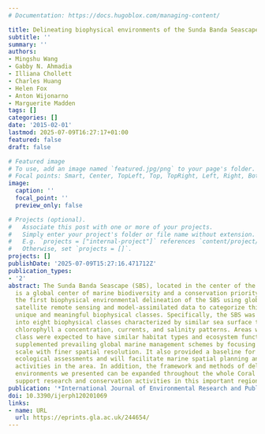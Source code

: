 ```yaml
---
# Documentation: https://docs.hugoblox.com/managing-content/

title: Delineating biophysical environments of the Sunda Banda Seascape, Indonesia
subtitle: ''
summary: ''
authors:
- Mingshu Wang
- Gabby N. Ahmadia
- Illiana Chollett
- Charles Huang
- Helen Fox
- Anton Wijonarno
- Marguerite Madden
tags: []
categories: []
date: '2015-02-01'
lastmod: 2025-07-09T16:27:17+01:00
featured: false
draft: false

# Featured image
# To use, add an image named `featured.jpg/png` to your page's folder.
# Focal points: Smart, Center, TopLeft, Top, TopRight, Left, Right, BottomLeft, Bottom, BottomRight.
image:
  caption: ''
  focal_point: ''
  preview_only: false

# Projects (optional).
#   Associate this post with one or more of your projects.
#   Simply enter your project's folder or file name without extension.
#   E.g. `projects = ["internal-project"]` references `content/project/deep-learning/index.md`.
#   Otherwise, set `projects = []`.
projects: []
publishDate: '2025-07-09T15:27:16.471712Z'
publication_types:
- '2'
abstract: The Sunda Banda Seascape (SBS), located in the center of the Coral Triangle,
  is a global center of marine biodiversity and a conservation priority. We proposed
  the first biophysical environmental delineation of the SBS using globally available
  satellite remote sensing and model-assimilated data to categorize this area into
  unique and meaningful biophysical classes. Specifically, the SBS was partitioned
  into eight biophysical classes characterized by similar sea surface temperature,
  chlorophyll a concentration, currents, and salinity patterns. Areas within each
  class were expected to have similar habitat types and ecosystem functions. Our work
  supplemented prevailing global marine management schemes by focusing in on a regional
  scale with finer spatial resolution. It also provided a baseline for academic research,
  ecological assessments and will facilitate marine spatial planning and conservation
  activities in the area. In addition, the framework and methods of delineating biophysical
  environments we presented can be expanded throughout the whole Coral Triangle to
  support research and conservation activities in this important region.
publication: '*International Journal of Environmental Research and Public Health*'
doi: 10.3390/ijerph120201069
links:
- name: URL
  url: https://eprints.gla.ac.uk/244654/
---
```

